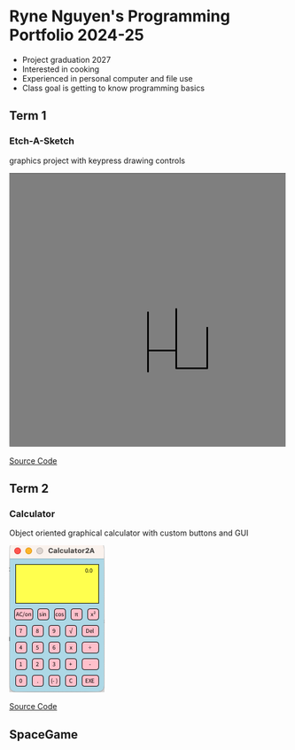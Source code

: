 # Ryne Nguyen's Programming Portfolio 2024-25
* Project graduation 2027
* Interested in cooking
* Experienced in personal computer and file use
* Class goal is getting to know programming basics

## Term 1
### Etch-A-Sketch
graphics project with keypress drawing controls

![Running App](https://github.com/ryne96/programmingportfolio2a/blob/main/images/etchHI.png?raw=true)

[Source Code](https://github.com/ryne96/programmingportfolio2a/tree/main/src/etchASketch)

## Term 2
### Calculator
Object oriented graphical calculator with custom buttons and GUI

![Running App](https://github.com/ryne96/programmingportfolio2a/blob/main/calc96.png?raw=true)

[Source Code](https://github.com/ryne96/programmingportfolio2a/tree/main/src/Calculator2A)

## SpaceGame

![]()
